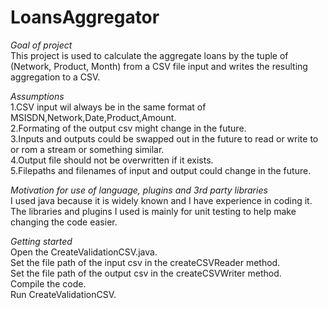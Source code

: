 # LoansAggregator
*Goal of project*  
This project is used to calculate the aggregate loans by the tuple of (Network, Product, Month) from a CSV file input 
and writes the resulting aggregation to a CSV.

*Assumptions*  
1.CSV input wil always be in the same format of MSISDN,Network,Date,Product,Amount.  
2.Formating of the output csv might change in the future.  
3.Inputs and outputs could be swapped out in the future to read or write to or rom a stream or something similar.  
4.Output file should not be overwritten if it exists.  
5.Filepaths and filenames of input and output could change in the future.  

*Motivation for use of language, plugins and 3rd party libraries*  
I used java because it is widely known and I have experience in coding it.  
The libraries and plugins I used is mainly for unit testing to help make changing the code easier.  

*Getting started*  
Open the CreateValidationCSV.java.   
Set the file path of the input csv in the createCSVReader method.  
Set the file path of the output csv in the createCSVWriter method.  
Compile the code.  
Run CreateValidationCSV.




